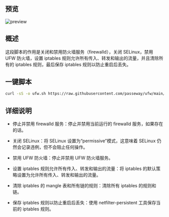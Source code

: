 ## 预览

![preview](预览.png)


## 概述
这段脚本的作用是关闭和禁用防火墙服务（firewalld），关闭 SELinux，禁用 UFW 防火墙，设置 iptables 规则允许所有传入、转发和输出的流量，并且清除所有的 iptables 规则，最后保存 iptables 规则以防止重启后丢失。
## 一键脚本
```bash
curl -sS -o ufw.sh https://raw.githubusercontent.com/passeway/ufw/main/ufw.sh && chmod +x ufw.sh && ./ufw.sh
```


## 详细说明
- 停止并禁用 firewalld 服务：停止并禁用当前运行的 firewalld 服务，如果存在的话。

- 关闭 SELinux：将 SELinux 设置为“permissive”模式，这意味着 SELinux 仍然会记录违例，但不会阻止任何操作。

- 禁用 UFW 防火墙：停止并禁用 UFW 防火墙服务。

- 设置 iptables 规则允许所有传入、转发和输出的流量：将 iptables 的默认策略设置为允许所有传入、转发和输出的流量。

- 清除 iptables 的 mangle 表和所有链的规则：清除所有 iptables 的规则和链。

- 保存 iptables 规则以防止重启后丢失：使用 netfilter-persistent 工具保存当前的 iptables 规则。


